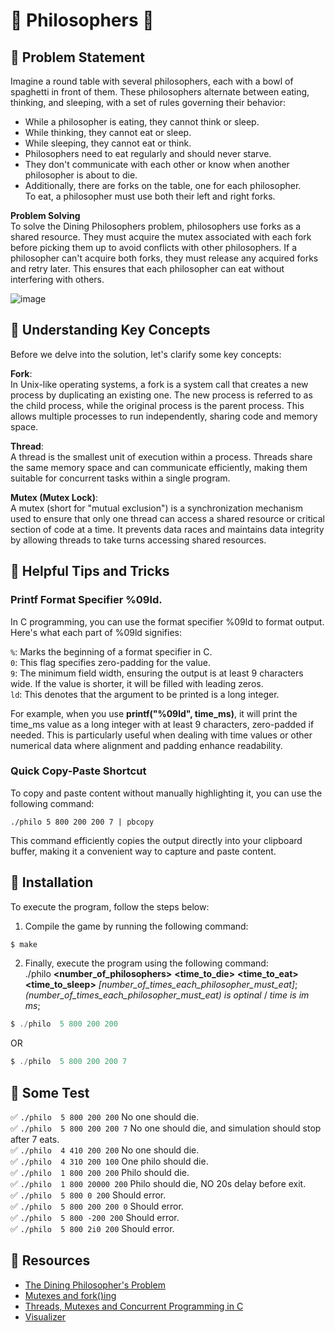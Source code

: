 # 🍴 Philosophers 🍴

## 🍝 Problem Statement
Imagine a round table with several philosophers, each with a bowl of spaghetti in front of them. These philosophers alternate between eating, thinking, and sleeping, with a set of rules governing their behavior:

- While a philosopher is eating, they cannot think or sleep.
- While thinking, they cannot eat or sleep.
- While sleeping, they cannot eat or think.
- Philosophers need to eat regularly and should never starve.
- They don't communicate with each other or know when another philosopher is about to die.
- Additionally, there are forks on the table, one for each philosopher. <br>
  To eat, a philosopher must use both their left and right forks.

**Problem Solving** <br>
To solve the Dining Philosophers problem, philosophers use forks as a shared resource. They must acquire the mutex associated with each fork before picking them up to avoid conflicts with other philosophers. If a philosopher can't acquire both forks, they must release any acquired forks and retry later. This ensures that each philosopher can eat without interfering with others.

![image](https://github.com/JoviMetzger/42Project-Philosophers/assets/117259075/4154dedb-d487-496b-a841-fc66cb9aedf4>)

## 🍝 Understanding Key Concepts
Before we delve into the solution, let's clarify some key concepts:

**Fork**: <br>
In Unix-like operating systems, a fork is a system call that creates a new process by duplicating an existing one. The new process is referred to as the child process, while the original process is the parent process. This allows multiple processes to run independently, sharing code and memory space.

**Thread**: <br>
A thread is the smallest unit of execution within a process. Threads share the same memory space and can communicate efficiently, making them suitable for concurrent tasks within a single program.

**Mutex (Mutex Lock)**: <br>
A mutex (short for "mutual exclusion") is a synchronization mechanism used to ensure that only one thread can access a shared resource or critical section of code at a time. It prevents data races and maintains data integrity by allowing threads to take turns accessing shared resources.

## 🍝 Helpful Tips and Tricks

### Printf Format Specifier %09ld.
In C programming, you can use the format specifier %09ld to format output. Here's what each part of %09ld signifies:

`%`: Marks the beginning of a format specifier in C. <br>
`0`: This flag specifies zero-padding for the value. <br>
`9`: The minimum field width, ensuring the output is at least 9 characters wide. If the value is shorter, it will be filled with leading zeros. <br>
`ld`: This denotes that the argument to be printed is a long integer. <br>

For example, when you use **printf("%09ld", time_ms)**, it will print the time_ms value as a long integer with at least 9 characters, zero-padded if needed. This is particularly useful when dealing with time values or other numerical data where alignment and padding enhance readability.

### Quick Copy-Paste Shortcut
To copy and paste content without manually highlighting it, you can use the following command:

`./philo 5 800 200 200 7 | pbcopy`

This command efficiently copies the output directly into your clipboard buffer, making it a convenient way to capture and paste content.

## 🍝 Installation

To execute the program, follow the steps below:

1. Compile the game by running the following command:
```C
$ make
```
2. Finally, execute the program using the following command: <br>
./philo **<**number_of_philosophers**>** **<**time_to_die**>** **<**time_to_eat**>** **<**time_to_sleep**>** *[number_of_times_each_philosopher_must_eat]*; <br>
*(number_of_times_each_philosopher_must_eat) is optinal* / *time is im ms*;
```C
$ ./philo  5 800 200 200
```
OR
```C
$ ./philo  5 800 200 200 7
```

## 🍝 Some Test
✅ `./philo  5 800 200 200`    No one should die. <br>
✅ `./philo  5 800 200 200 7`  No one should die, and simulation should stop after 7 eats. <br>
✅ `./philo  4 410 200 200`    No one should die. <br>
✅ `./philo  4 310 200 100`    One philo should die. <br>
✅ `./philo  1 800 200 200`    Philo should die. <br>
✅ `./philo  1 800 20000 200`  Philo should die, NO 20s delay before exit. <br>
✅ `./philo  5 800 0 200`      Should error. <br>
✅ `./philo  5 800 200 200 0`  Should error. <br>
✅ `./philo  5 800 -200 200`   Should error. <br>
✅ `./philo  5 800 2i0 200`    Should error. <br>

## 🍝 Resources

- [The Dining Philosopher's Problem](https://medium.com/swlh/the-dining-philosophers-problem-bbdb92e6b788)
- [Mutexes and fork()ing](https://brauner.io/2018/03/04/locking-in-shared-libraries.html)
- [Threads, Mutexes and Concurrent Programming in C](https://www.codequoi.com/en/threads-mutexes-and-concurrent-programming-in-c/)
- [Visualizer](https://nafuka11.github.io/philosophers-visualizer/)
